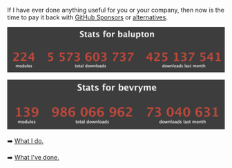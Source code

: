 If I have ever done anything useful for you or your company, then now is the time to pay it back with [GitHub Sponsors](https://github.com/sponsors/balupton) or [alternatives](https://bevry.me/donate).

[![Benjamin's Package Installation Statistics](https://github.com/balupton/balupton/blob/master/balupton-npm-stats.png?raw=true)](https://npm-stat.com/charts.html?author=balupton)

[![Bevry's Package Installation Statistics](https://github.com/balupton/balupton/blob/master/bevryme-npm-stats.png?raw=true)](https://npm-stat.com/charts.html?author=bevryme)

➡️ [What I do.](https://bevry.me/projects)

➡️ [What I've done.](https://balupton.com)
